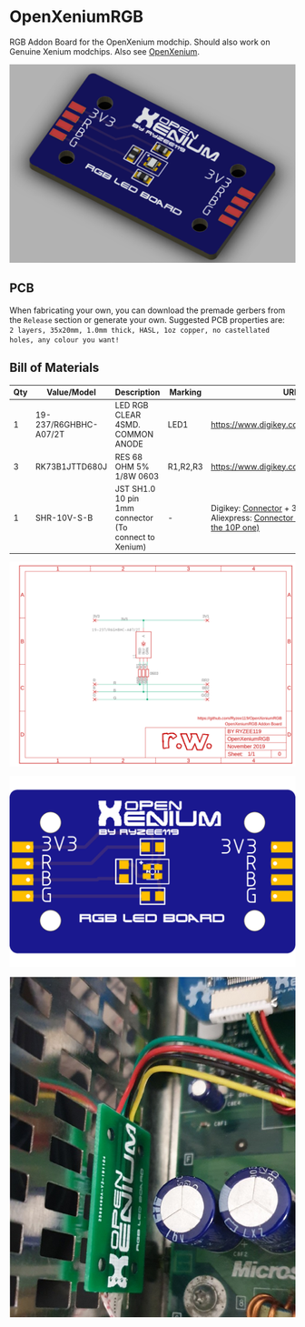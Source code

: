 # OpenXeniumRGB
RGB Addon Board for the OpenXenium modchip. Should also work on Genuine Xenium modchips.
Also see [OpenXenium](https://github.com/Ryzee119/OpenXenium).


![Render](https://raw.githubusercontent.com/Ryzee119/OpenXeniumRGB/master/images/render.png)  

## PCB
When fabricating your own, you can download the premade gerbers from the `Release` section or generate your own. Suggested PCB properties are:  <br>
`2 layers, 35x20mm, 1.0mm thick, HASL, 1oz copper, no castellated holes, any colour you want!`<br>


## Bill of Materials

| Qty | Value/Model | Description | Marking | URL |
| --- | --- | --- | --- | --- |
| 1 | 19-237/R6GHBHC-A07/2T | LED RGB CLEAR 4SMD. COMMON ANODE | LED1 | https://www.digikey.com.au/short/p2475q |
| 3 | RK73B1JTTD680J | RES 68 OHM 5% 1/8W 0603 | R1,R2,R3 | https://www.digikey.com.au/short/p247rp |
| 1 | SHR-10V-S-B |JST SH1.0 10 pin 1mm connector (To connect to Xenium)| - |Digikey: [Connector](https://www.digikey.com.au/product-detail/en/jst-sales-america-inc/SHR-10V-S-B/455-1385-ND/759874) + 3x[Jumpers](https://www.digikey.com.au/product-detail/en/jst-sales-america-inc/ASSHSSH28K152/455-3076-ND/6009452) OR <br> Aliexpress: [Connector with Jumpers (Get the 10P one)](https://www.aliexpress.com/item/5PCS-100MM-SH-1-0-Wire-Cable-Connector-DIY-SH1-0-JST-2-3-4-5/32952366214.html) |

![Schematic](https://raw.githubusercontent.com/Ryzee119/OpenXeniumRGB/master/images/schematic.png)  

![Top](https://raw.githubusercontent.com/Ryzee119/OpenXeniumRGB/master/images/ledboard_top.png)

![Installed](https://raw.githubusercontent.com/Ryzee119/OpenXeniumRGB/master/images/20191111_192341.jpg)
